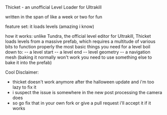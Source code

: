 Thicket - an unofficial Level Loader for Ultrakill

written in the span of like a week or two for fun

feature set: it loads levels (amazing i know)

how it works:
  unlike Tundra, the official level editor for Ultrakill, Thicket loads levels from a massive prefab, which requires a multitude of various bits to function properly
  the most basic things you need for a level boil down to:
    -- a level start
    -- a level end
    -- level geometry
    -- a navigation mesh (baking it normally won't work you need to use something else to bake it into the prefab)


Cool Disclaimer:
- thicket doesn't work anymore after the halloween update and i'm too lazy to fix it
- i suspect the issue is somewhere in the new post processing the camera does
- so go fix that in your own fork or give a pull request i'll accept it if it works

